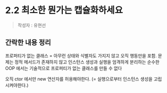 # 2.2 최소한 뭔가는 캡슐화하세요
> 작성자 : 유현선

## 간락한 내용 정리
프로퍼티가 없는 클래스 = 아무런 상태와 식별자도 가지지 않고 오직 행동만을 포함. 
문제는 정적 메서드가 존재하지 않고 인스턴스 생성과 실행을 엄격하게 분리하는 순수한 OOP 에서는 기술적으로 프로퍼티가 없는 클래스를 만들 수 없다  


오직 ctor 에서만 new 연산자를 허용해야한다. (= 실행으로부터 인스턴스 생성을 고립시켜야한다.)

